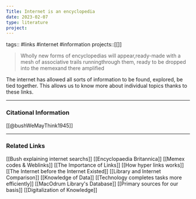 ```yaml
---
Title: Internet is an encyclopedia
date: 2023-02-07
type: literature
project:
---
```

tags:: #links #internet #information
projects::[[]]

> Wholly new forms of encyclopedias will appear,ready-made with a mesh of associative trails runningthrough them, ready to be dropped into the memexand there amplified

The internet has allowed all sorts of information to be found, explored, be tied together. This allows us to know more about individual topics thanks to these links.

---
### Citational Information

[[@bushWeMayThink1945]]

---

### Related Links

[[Bush explaining internet searchs]]
[[Encyclopaedia Britannica]]
[[Memex codes & Weblinks]]
[[The Importance of Links]]
[[How hyper links works]]
[[The Internet before the Internet Existed]]
[[Library and Internet Comparison]]
[[Knowledge of Data]]
[[Technology completes tasks more efficiently]]
[[MacOdrum Library's Database]]
[[Primary sources for our basis]]
[[Digitalization of Knowledge]]